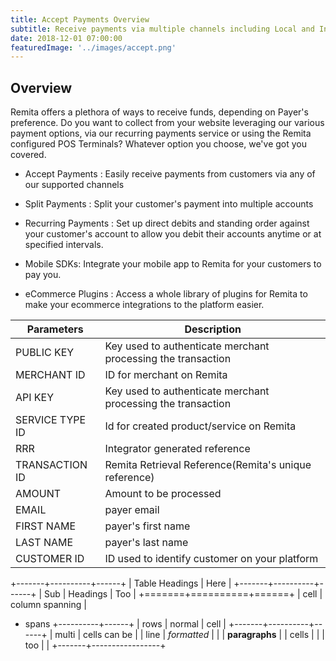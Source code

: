 ```yaml
---
title: Accept Payments Overview
subtitle: Receive payments via multiple channels including Local and International Debit/Credit Cards, Online Banking, USSD etc.
date: 2018-12-01 07:00:00
featuredImage: '../images/accept.png'
---
```

## Overview


Remita offers a plethora of ways to receive funds, depending on Payer&#39;s preference. Do you want to collect from your website leveraging our various payment options, via our recurring payments service or using the Remita configured POS Terminals? Whatever option you choose, we&#39;ve got you covered.


* Accept Payments : Easily receive payments from customers via any of our supported channels

* Split Payments : Split your customer&#39;s payment into multiple accounts

* Recurring Payments : Set up direct debits and standing order against your customer&#39;s account to allow you debit their accounts anytime or at specified intervals.

* Mobile SDKs: Integrate your mobile app to Remita for your customers to pay you.

* eCommerce Plugins : Access a whole library of plugins for Remita to make your ecommerce integrations to the platform easier.


| Parameters      | Description |
| ----------- | ----------- |
| PUBLIC KEY    | Key used to authenticate merchant processing the transaction       |
| MERCHANT ID   | ID for merchant on Remita        |
| API KEY   | Key used to authenticate merchant processing the transaction       |
| SERVICE TYPE ID   | Id for created product/service on Remita      |
| RRR   | Integrator generated reference        |
| TRANSACTION ID   | Remita Retrieval Reference(Remita's unique reference)      |
| AMOUNT   | Amount to be processed        |
| EMAIL   | payer email        |
| FIRST NAME   | payer's first name        |
| LAST NAME   | payer's last name        |
| CUSTOMER ID   | ID used to identify customer on your platform       |

+-------+----------+------+
| Table Headings   | Here |
+-------+----------+------+
| Sub   | Headings | Too  |
+=======+==========+======+
| cell  | column spanning |
+ spans +----------+------+
| rows  | normal   | cell |
+-------+----------+------+
| multi | cells can be    |
| line  | *formatted*     |
|       | **paragraphs**  |
| cells |                 |
| too   |                 |
+-------+-----------------+